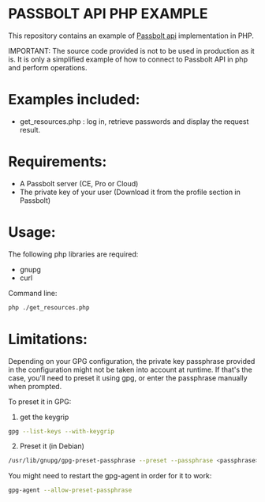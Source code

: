 # PASSBOLT API PHP EXAMPLE
This repository contains an example of [Passbolt api](https://help.passbolt.com/api) implementation in PHP. 

IMPORTANT: The source code provided is not to be used in production as it is. It is only a simplified example of how to connect to Passbolt API in php and perform operations.

# Examples included:
- get_resources.php : log in, retrieve passwords and display the request result.

# Requirements:
- A Passbolt server (CE, Pro or Cloud)
- The private key of your user (Download it from the profile section in Passbolt)

# Usage:
The following php libraries are required:
- gnupg
- curl

Command line:
```bash
php ./get_resources.php
```

# Limitations:
Depending on your GPG configuration, the private key passphrase provided in the configuration might not be taken into account at runtime.
If that's the case, you'll need to preset it using gpg, or enter the passphrase manually when prompted.

To preset it in GPG:
1) get the keygrip
```bash
gpg --list-keys --with-keygrip
```

2) Preset it
(in Debian)
```bash
/usr/lib/gnupg/gpg-preset-passphrase --preset --passphrase <passphrase> <keygrip>
```

You might need to restart the gpg-agent in order for it to work:
```bash
gpg-agent --allow-preset-passphrase
```